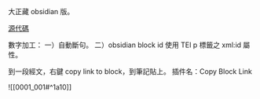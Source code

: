 大正藏 obsidian 版。

[源代碼](https://github.com/accelon/cbeta-md)

數字加工：
一）自動斷句。
二）obsidian block id 使用 TEI p 標籤之 xml:id 屬性。

到一段經文，右鍵 copy link to block，到筆記貼上。
插件名：Copy Block Link

![[0001_001#^1a10]]